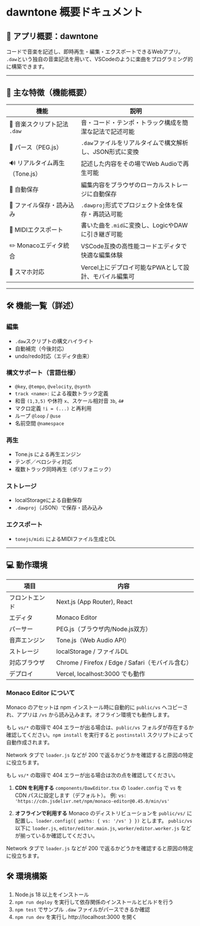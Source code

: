 
# dawntone 概要ドキュメント

## 🎵 アプリ概要：**dawntone**

コードで音楽を記述し、即時再生・編集・エクスポートできるWebアプリ。  
`.daw`という独自の音楽記法を用いて、VSCodeのように楽曲をプログラミング的に構築できます。

---

## 🧩 主な特徴（機能概要）

| 機能 | 説明 |
|------|------|
| 🎹 音楽スクリプト記法 `.daw` | 音・コード・テンポ・トラック構成を簡潔な記法で記述可能 |
| 🧠 パース（PEG.js） | `.daw`ファイルをリアルタイムで構文解析し、JSON形式に変換 |
| 🔊 リアルタイム再生（Tone.js） | 記述した内容をその場でWeb Audioで再生可能 |
| 💾 自動保存 | 編集内容をブラウザのローカルストレージに自動保存 |
| 📂 ファイル保存・読み込み | `.dawproj`形式でプロジェクト全体を保存・再読込可能 |
| 🎼 MIDIエクスポート | 書いた曲を`.mid`に変換し、LogicやDAWに引き継ぎ可能 |
| ✏️ Monacoエディタ統合 | VSCode互換の高性能コードエディタで快適な編集体験 |
| 📱 スマホ対応 | Vercel上にデプロイ可能なPWAとして設計、モバイル編集可 |

---

## 🛠 機能一覧（詳述）

### 編集
- `.daw`スクリプトの構文ハイライト
- 自動補完（今後対応）
- undo/redo対応（エディタ由来）

### 構文サポート（言語仕様）
- `@key`, `@tempo`, `@velocity`, `@synth`
- `track <name>:` による複数トラック定義
- 和音 `(1,3,5)` や休符 `x`、スケール相対音 `3b`, `4#`
- マクロ定義 `!i = (...)` と再利用
- ループ `@loop` / `@use`
- 名前空間 `@namespace`

### 再生
- Tone.js による再生エンジン
- テンポ／ベロシティ対応
- 複数トラック同時再生（ポリフォニック）

### ストレージ
- localStorageによる自動保存
- `.dawproj`（JSON）で保存・読み込み

### エクスポート
- `tonejs/midi` によるMIDIファイル生成とDL

---

## 💻 動作環境

| 項目 | 内容 |
|------|------|
| フロントエンド | Next.js (App Router), React |
| エディタ | Monaco Editor |
| パーサー | PEG.js（ブラウザ内/Node.js双方） |
| 音声エンジン | Tone.js（Web Audio API） |
| ストレージ | localStorage / ファイルDL |
| 対応ブラウザ | Chrome / Firefox / Edge / Safari（モバイル含む） |
| デプロイ | Vercel, localhost:3000 でも動作 |

### Monaco Editor について

Monaco のアセットは npm インストール時に自動的に `public/vs` へコピーされ、アプリは `/vs` から読み込みます。オフライン環境でも動作します。

もし `vs/*` の取得で 404 エラーが出る場合は、`public/vs` フォルダが存在するか確認してください。`npm install` を実行すると `postinstall` スクリプトによって自動作成されます。

Network タブで `loader.js` などが 200 で返るかどうかを確認すると原因の特定に役立ちます。

もし `vs/*` の取得で 404 エラーが出る場合は次の点を確認してください。

1. **CDN を利用する**
   `components/DawEditor.tsx` の `loader.config` で `vs` を CDN パスに設定します（デフォルト）。
   例: `vs: 'https://cdn.jsdelivr.net/npm/monaco-editor@0.45.0/min/vs'`

2. **オフラインで利用する**
   Monaco のディストリビューションを `public/vs/` に配置し、`loader.config({ paths: { vs: '/vs' } })` とします。
   `public/vs` 以下に `loader.js`, `editor/editor.main.js`, `worker/editor.worker.js` などが揃っているか確認してください。

Network タブで `loader.js` などが 200 で返るかどうかを確認すると原因の特定に役立ちます。


## 🛠 環境構築

1. Node.js 18 以上をインストール
2. `npm run deploy` を実行して依存関係のインストールとビルドを行う
3. `npm test` でサンプル `.daw` ファイルがパースできるか確認
4. `npm run dev` を実行し http://localhost:3000 を開く

